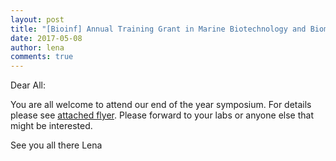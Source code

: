 ```yaml
---
layout: post
title: "[Bioinf] Annual Training Grant in Marine Biotechnology and Biomedicine symposium June 5th 3-6:30pm Hubbs 4500"
date: 2017-05-08
author: lena
comments: true
---
```

Dear All:

You are all welcome to attend our end of the year symposium. For details please see [attached flyer]({{site.baseurl}}/files/TPMB_Retreat_Spring2017.pdf). Please forward to your labs or anyone else that might be interested.

See you all there
Lena
